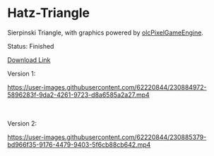 # Hatz-Triangle
Sierpinski Triangle, with graphics powered by [olcPixelGameEngine](https://github.com/OneLoneCoder/olcPixelGameEngine).

Status: Finished

[Download Link](https://github.com/blindeyethe/Hatz-Triangle/raw/main/Sierpinski%20Triangle/Release/Sierpinski%20Triangle.exe)

Version 1:

https://user-images.githubusercontent.com/62220844/230884972-5896283f-9da2-4261-9723-d8a6585a2a27.mp4

<br></br>
Version 2:

https://user-images.githubusercontent.com/62220844/230885379-bd966f35-9176-4479-9403-5f6cb88cb642.mp4
